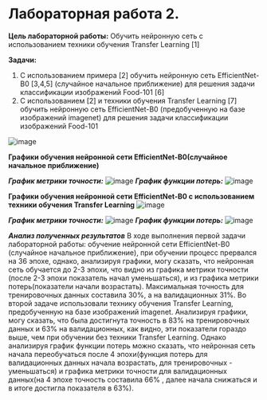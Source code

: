 # Лабораторная работа 2.

**Цель лабораторной работы:** Обучить нейронную сеть с использованием техники
обучения Transfer Learning [1]

**Задачи:**

1. С использованием примера [2] обучить нейронную сеть EfficientNet-B0 [3,4,5]
(случайное начальное приближение) для решения задачи классификации
изображений Food-101 [6]
2. С использованием [2] и техники обучения Transfer Learning [7] обучить нейронную
сеть EfficientNet-B0 (предобученную на базе изображений imagenet) для решения
задачи классификации изображений Food-101


![image](https://user-images.githubusercontent.com/56519328/116051585-6b880380-a681-11eb-8f16-07aee4705635.png)

**Графики обучения нейронной сети EfficientNet-B0(случайное начальное приближение)**

***График метрики точности:***
![image](https://user-images.githubusercontent.com/56519328/116051765-9bcfa200-a681-11eb-851d-0e190f08f53c.png)
***График функции потерь:***
![image](https://user-images.githubusercontent.com/56519328/116051810-a7bb6400-a681-11eb-8290-a74a6c8011b0.png)


**Графики обучения нейронной сети EfficientNet-B0 c использованием техники обучения Transfer Learning**
![image](https://user-images.githubusercontent.com/56519328/116051962-dafdf300-a681-11eb-99fc-4b41a03eeb99.png)

  
***График метрики точности:***
![image](https://user-images.githubusercontent.com/56519328/116052097-f963ee80-a681-11eb-810f-4bac3fac901e.png)
***График функции потерь:***
![image](https://user-images.githubusercontent.com/56519328/116052147-05e84700-a682-11eb-964d-6deb4ca59856.png)

***Анализ полученных результатов***
В ходе выполнения первой задачи лабораторной работы: обучение нейронной сети EfficientNet-B0 (случайное начальное приближение), при обучении процесс прервался на 36 эпохе, однако, анализируя графики, могу сказать, что нейронная сеть обучается до 2-3 эпохи, что видно из графика метрики точности (после 2-3 эпохи показатель начал уменьшаться), и из графика метрики потерь(показатели начали возрастать). Максимальная точность для тренировочных данных составила 30%, а на валидационных 31%.
Во второй задаче использовали технику обучения Transfer Learning, предобученную на базе изображений imagenet. Анализируя графики, могу сказать, что была достигнута точность в 83% на тренировочных данных и 63% на валидационных, как видно, эти показатели гораздо выше, чем при обучении без техники Transfer Learning. Однако анализируя график функции потерь можно сказать, что нейронная сеть начала переобучаться после 4 эпохи(функция потерь для валидационных данных начала возрастать, для тренировочных - уменьшаться) и графика метрики точности для валидационных данных(на 4 эпохе точность составила 66% , далее начала снижаться и в итоге достигла показателя в 63%).
